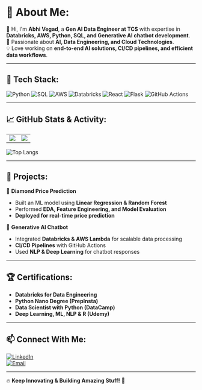 # 💫 About Me:
👋 Hi, I'm **Abhi Vegad**, a **Gen AI Data Engineer at TCS** with expertise in **Databricks, AWS, Python, SQL, and Generative AI chatbot development**.  
🚀 Passionate about **AI, Data Engineering, and Cloud Technologies**.  
💡 Love working on **end-to-end AI solutions, CI/CD pipelines, and efficient data workflows**.  

---

## 🔧 Tech Stack:
![Python](https://img.shields.io/badge/Python-3776AB?style=for-the-badge&logo=python&logoColor=white)
![SQL](https://img.shields.io/badge/SQL-4479A1?style=for-the-badge&logo=mysql&logoColor=white)
![AWS](https://img.shields.io/badge/AWS-FF9900?style=for-the-badge&logo=amazon-aws&logoColor=white)
![Databricks](https://img.shields.io/badge/Databricks-FF3621?style=for-the-badge&logo=databricks&logoColor=white)
![React](https://img.shields.io/badge/React-61DAFB?style=for-the-badge&logo=react&logoColor=white)
![Flask](https://img.shields.io/badge/Flask-000000?style=for-the-badge&logo=flask&logoColor=white)
![GitHub Actions](https://img.shields.io/badge/GitHub_Actions-2088FF?style=for-the-badge&logo=github-actions&logoColor=white)

---

## 📈 GitHub Stats & Activity:
<table>
  <tr>
    <td>
      <img src="https://github-readme-stats.vercel.app/api?username=vegadabhi&show_icons=true&theme=radical" />
    </td>
    <td>
      <img src="https://github-readme-streak-stats.herokuapp.com/?user=vegadabhi&theme=radical" />
    </td>
  </tr>
</table>

![Top Langs](https://github-readme-stats.vercel.app/api/top-langs/?username=vegadabhi&layout=compact&theme=radical)

---

## 📂 Projects:
🔹 **Diamond Price Prediction**  
- Built an ML model using **Linear Regression & Random Forest**  
- Performed **EDA, Feature Engineering, and Model Evaluation**  
- **Deployed for real-time price prediction**  

🔹 **Generative AI Chatbot**  
- Integrated **Databricks & AWS Lambda** for scalable data processing  
- **CI/CD Pipelines** with GitHub Actions  
- Used **NLP & Deep Learning** for chatbot responses  

---

## 🏆 Certifications:
- **Databricks for Data Engineering**
- **Python Nano Degree (PrepInsta)**
- **Data Scientist with Python (DataCamp)**
- **Deep Learning, ML, NLP & R (Udemy)**

---

## 📫 Connect With Me:
[![LinkedIn](https://img.shields.io/badge/LinkedIn-Abhi_Vegad-blue?style=for-the-badge&logo=linkedin)](https://www.linkedin.com/in/vegadabhi)  
[![Email](https://img.shields.io/badge/Email-abhipvegad@gmail.com-red?style=for-the-badge&logo=gmail)](mailto:abhipvegad@gmail.com)

---

🔥 **Keep Innovating & Building Amazing Stuff!** 🚀
